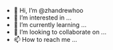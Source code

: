 - 👋 Hi, I’m @zhandrewhoo
- 👀 I’m interested in ...
- 🌱 I’m currently learning ...
- 💞️ I’m looking to collaborate on ...
- 📫 How to reach me ...

<!---
zhandrewhoo/zhandrewhoo is a ✨ special ✨ repository because its `README.md` (this file) appears on your GitHub profile.
You can click the Preview link to take a look at your changes.
--->
